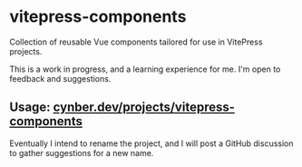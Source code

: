 # vitepress-components

Collection of reusable Vue components tailored for use in VitePress projects.

This is a work in progress, and a learning experience for me. I'm open to feedback and suggestions.

## Usage: [cynber.dev/projects/vitepress-components](https://cynber.dev/projects/vitepress-components/)

Eventually I intend to rename the project, and I will post a GitHub discussion to gather suggestions for a new name.